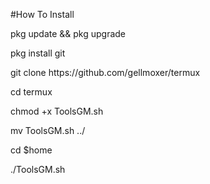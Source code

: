 #How To Install
<p>
pkg update && pkg upgrade
<p>
pkg install git
<p>
git clone https://github.com/gellmoxer/termux
<p>
cd termux
<p>
chmod +x ToolsGM.sh
<p>
mv ToolsGM.sh ../
<p>
cd $home
<p>
./ToolsGM.sh
